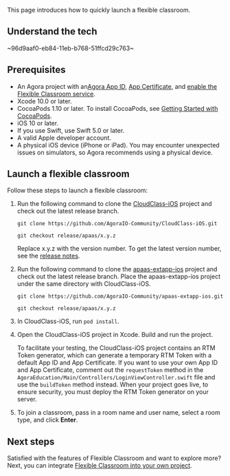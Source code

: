 This page introduces how to quickly launch a flexible classroom.

## Understand the tech

~96d9aaf0-eb84-11eb-b768-51ffcd29c763~

<a name="prerequisites"></a>

## Prerequisites

- An Agora project with an<a href="/en/Agora%20Platform/get_appid_token#%E8%8E%B7%E5%8F%96-app-id" target="_blank">Agora App ID</a>, <a href="/en/Agora%20Platform/get_appid_token#%E8%8E%B7%E5%8F%96-app-%E8%AF%81%E4%B9%A6" target="_blank">App Certificate</a>, and <a href="/en/agora-class/agora_class_enable?platform=iOS" target="_blank">enable the Flexible Classroom service</a>.
- Xcode 10.0 or later.
- CocoaPods 1.10 or later. To install CocoaPods, see [Getting Started with CocoaPods](https://guides.cocoapods.org/using/getting-started.html#getting-started).
- iOS 10 or later.
- If you use Swift, use Swift 5.0 or later.
- A valid Apple developer account.
- A physical iOS device (iPhone or iPad). You may encounter unexpected issues on simulators, so Agora recommends using a physical device.

## Launch a flexible classroom

Follow these steps to launch a flexible classroom:

1. Run the following command to clone the [CloudClass-iOS](https://github.com/AgoraIO-Community/CloudClass-iOS) project and check out the latest release branch.

   ```
   git clone https://github.com/AgoraIO-Community/CloudClass-iOS.git
   ```

   ```
   git checkout release/apaas/x.y.z
   ```

   <div class="alert info">Replace x.y.z with the version number. To get the latest version number, see the <a href="/en/agora-class/release_agora_class_ios?platform=iOS">release notes</a>.</div>

2. Run the following command to clone the [apaas-extapp-ios](https://github.com/AgoraIO-Community/apaas-extapp-ios) project and check out the latest release branch. Place the apaas-extapp-ios project under the same directory with CloudClass-iOS.

   ```
   git clone https://github.com/AgoraIO-Community/apaas-extapp-ios.git
   ```

   ```
   git checkout release/apaas/x.y.z
   ```

2. In CloudClass-iOS, run `pod install`.

3. Open the CloudClass-iOS project in Xcode. Build and run the project.

   <div class="alert info">To facilitate your testing, the CloudClass-iOS project contains an RTM Token generator, which can generate a temporary RTM Token with a default App ID and App Certificate. If you want to use your own App ID and App Certificate, comment out the <code>requestToken</code> method in the <code>AgoraEducation/Main/Controllers/LoginViewController.swift</code> file and use the <code>buildToken</code> method instead. When your project goes live, to ensure security, you must deploy the RTM Token generator on your server.</div>

4. To join a classroom, pass in a room name and user name, select a room type, and click **Enter**.

## Next steps

Satisfied with the features of Flexible Classroom and want to explore more? Next, you can integrate [Flexible Classroom into your own project](/en/agora-class/agora_class_integrate_ios?platform=iOS).